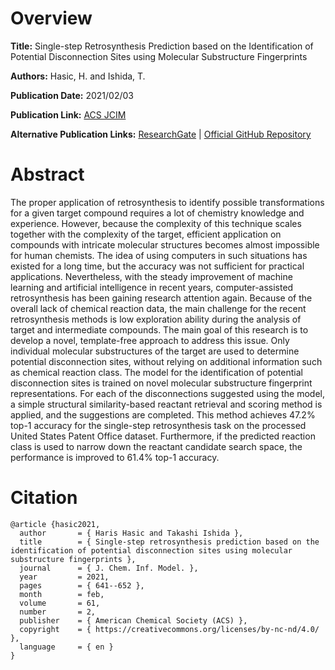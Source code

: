 # Overview
**Title:**
Single-step Retrosynthesis Prediction based on the Identification of Potential Disconnection Sites using Molecular Substructure Fingerprints

**Authors:**
Hasic, H. and Ishida, T.

**Publication Date:**
2021/02/03

**Publication Link:**
[ACS JCIM](https://pubs.acs.org/doi/10.1021/acs.jcim.0c01100)

**Alternative Publication Links:**
[ResearchGate](https://www.researchgate.net/publication/349040662_Single-Step_Retrosynthesis_Prediction_Based_on_the_Identification_of_Potential_Disconnection_Sites_Using_Molecular_Substructure_Fingerprints) |
[Official GitHub Repository](https://github.com/hasic-haris/one_step_retrosynth_ai)


# Abstract
The proper application of retrosynthesis to identify possible transformations for a given target compound requires a lot of chemistry knowledge and experience. 
However, because the complexity of this technique scales together with the complexity of the target, efficient application on compounds with intricate molecular structures becomes almost impossible for human chemists. 
The idea of using computers in such situations has existed for a long time, but the accuracy was not sufficient for practical applications. 
Nevertheless, with the steady improvement of machine learning and artificial intelligence in recent years, computer-assisted retrosynthesis has been gaining research attention again. 
Because of the overall lack of chemical reaction data, the main challenge for the recent retrosynthesis methods is low exploration ability during the analysis of target and intermediate compounds. 
The main goal of this research is to develop a novel, template-free approach to address this issue. 
Only individual molecular substructures of the target are used to determine potential disconnection sites, without relying on additional information such as chemical reaction class. 
The model for the identification of potential disconnection sites is trained on novel molecular substructure fingerprint representations. 
For each of the disconnections suggested using the model, a simple structural similarity-based reactant retrieval and scoring method is applied, and the suggestions are completed. 
This method achieves 47.2% top-1 accuracy for the single-step retrosynthesis task on the processed United States Patent Office dataset. 
Furthermore, if the predicted reaction class is used to narrow down the reactant candidate search space, the performance is improved to 61.4% top-1 accuracy.


# Citation
```
@article {hasic2021,
  author       = { Haris Hasic and Takashi Ishida },
  title        = { Single-step retrosynthesis prediction based on the identification of potential disconnection sites using molecular substructure fingerprints },
  journal      = { J. Chem. Inf. Model. },
  year         = 2021,
  pages        = { 641--652 },
  month        = feb,
  volume       = 61,
  number       = 2,
  publisher    = { American Chemical Society (ACS) },
  copyright    = { https://creativecommons.org/licenses/by-nc-nd/4.0/ },
  language     = { en }
}
```
